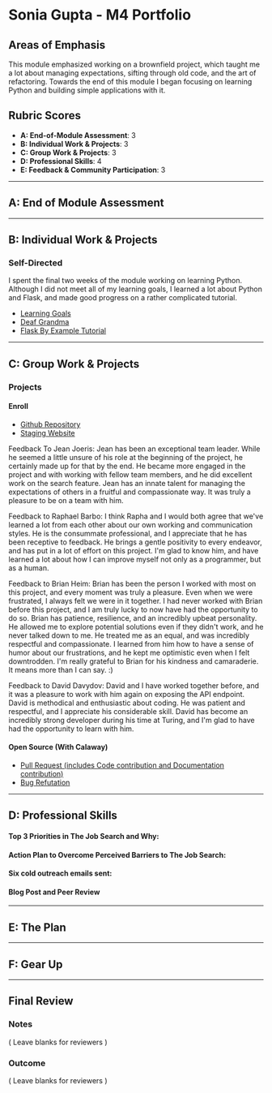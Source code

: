 # Sonia Gupta - M4 Portfolio

## Areas of Emphasis

This module emphasized working on a brownfield project, which taught me a lot about managing expectations, sifting through old code, and the art of refactoring. Towards the end of this module I began focusing on learning Python and building simple applications with it.

## Rubric Scores

* **A: End-of-Module Assessment**: 3
* **B: Individual Work & Projects**: 3
* **C: Group Work & Projects**: 3
* **D: Professional Skills**: 4
* **E: Feedback & Community Participation**: 3

---

## A: End of Module Assessment


---

## B: Individual Work & Projects

### Self-Directed

I spent the final two weeks of the module working on learning Python. Although I did not meet all of my learning goals, I learned a lot about Python and Flask, and made good progress on a rather complicated tutorial.
* [Learning Goals](https://gist.github.com/tgisg/776cd960eaeace3916b3e8b5027549b0)
* [Deaf Grandma](https://github.com/tgisg/python_challenges/blob/master/deaf_grandma.py)
* [Flask By Example Tutorial](https://github.com/tgisg/flask-by-example)

---

## C: Group Work & Projects

### Projects

#### Enroll
  * [Github Repository](https://github.com/turingschool/enroll)
  * [Staging Website](enroll-staging.turing.io)

  Feedback To Jean Joeris: Jean has been an exceptional team leader. While he seemed a little unsure of his role at the beginning of the project, he certainly made up for that by the end. He became more engaged in the project and with working with fellow team members, and he did excellent work on the search feature. Jean has an innate talent for managing the expectations of others in a fruitful and compassionate way. It was truly a pleasure to be on a team with him.

  Feedback to Raphael Barbo: I think Rapha and I would both agree that we've learned a lot from each other about our own working and communication styles. He is the consummate professional, and I appreciate that he has been receptive to feedback. He brings a gentle positivity to every endeavor, and has put in a lot of effort on this project. I'm glad to know him, and have learned a lot about how I can improve myself not only as a programmer, but as a human.

  Feedback to Brian Heim: Brian has been the person I worked with most on this project, and every moment was truly a pleasure. Even when we were frustrated, I always felt we were in it together. I had never worked with Brian before this project, and I am truly lucky to now have had the opportunity to do so. Brian has patience, resilience, and an incredibly upbeat personality. He allowed me to explore potential solutions even if they didn't work, and he never talked down to me. He treated me as an equal, and was incredibly respectful and compassionate. I learned from him how to have a sense of humor about our frustrations, and he kept me optimistic even when I felt downtrodden. I'm really grateful to Brian for his kindness and camaraderie. It means more than I can say. :)

  Feedback to David Davydov: David and I have worked together before, and it was a pleasure to work with him again on exposing the API endpoint. David is methodical and enthusiastic about coding. He was patient and respectful, and I appreciate his considerable skill. David has become an incredibly strong developer during his time at Turing, and I'm glad to have had the opportunity to learn with him.

#### Open Source (With Calaway)
  * [Pull Request (includes Code contribution and Documentation contribution)](https://github.com/publiclab/plots2/pull/1179)
  * [Bug Refutation](https://github.com/publiclab/plots2/issues/1166)

---

## D: Professional Skills

#### Top 3 Priorities in The Job Search and Why:

#### Action Plan to Overcome Perceived Barriers to The Job Search:

#### Six cold outreach emails sent:

#### Blog Post and Peer Review

---

## E: The Plan


---

## F: Gear Up

---

## Final Review

### Notes

( Leave blanks for reviewers )

### Outcome

( Leave blanks for reviewers )
